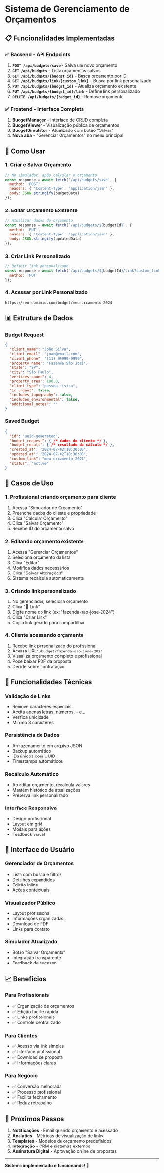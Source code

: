 # Sistema de Gerenciamento de Orçamentos

## 📋 Funcionalidades Implementadas

### ✅ **Backend - API Endpoints**

1. **`POST /api/budgets/save`** - Salva um novo orçamento
2. **`GET /api/budgets`** - Lista orçamentos salvos  
3. **`GET /api/budgets/{budget_id}`** - Busca orçamento por ID
4. **`GET /api/budgets/link/{custom_link}`** - Busca por link personalizado
5. **`PUT /api/budgets/{budget_id}`** - Atualiza orçamento existente
6. **`PUT /api/budgets/{budget_id}/link`** - Define link personalizado
7. **`DELETE /api/budgets/{budget_id}`** - Remove orçamento

### ✅ **Frontend - Interface Completa**

1. **BudgetManager** - Interface de CRUD completa
2. **BudgetViewer** - Visualização pública de orçamentos
3. **BudgetSimulator** - Atualizado com botão "Salvar"
4. **Nova aba** - "Gerenciar Orçamentos" no menu principal

## 🚀 Como Usar

### 1. **Criar e Salvar Orçamento**
```javascript
// No simulador, após calcular o orçamento
const response = await fetch('/api/budgets/save', {
  method: 'POST',
  headers: { 'Content-Type': 'application/json' },
  body: JSON.stringify(budgetData)
});
```

### 2. **Editar Orçamento Existente**
```javascript
// Atualizar dados do orçamento
const response = await fetch(`/api/budgets/${budgetId}`, {
  method: 'PUT',
  headers: { 'Content-Type': 'application/json' },
  body: JSON.stringify(updatedData)
});
```

### 3. **Criar Link Personalizado**
```javascript
// Definir link personalizado
const response = await fetch(`/api/budgets/${budgetId}/link?custom_link=meu-orcamento-2024`, {
  method: 'PUT'
});
```

### 4. **Acessar por Link Personalizado**
```
https://seu-dominio.com/budget/meu-orcamento-2024
```

## 📊 Estrutura de Dados

### **Budget Request**
```json
{
  "client_name": "João Silva",
  "client_email": "joao@email.com", 
  "client_phone": "(11) 99999-9999",
  "property_name": "Fazenda São José",
  "state": "SP",
  "city": "São Paulo", 
  "vertices_count": 4,
  "property_area": 100.0,
  "client_type": "pessoa_fisica",
  "is_urgent": false,
  "includes_topography": false,
  "includes_environmental": false,
  "additional_notes": ""
}
```

### **Saved Budget**
```json
{
  "id": "uuid-generated",
  "budget_request": { /* dados do cliente */ },
  "budget_result": { /* resultado do cálculo */ },
  "created_at": "2024-07-02T10:30:00",
  "updated_at": "2024-07-02T10:30:00", 
  "custom_link": "meu-orcamento-2024",
  "status": "active"
}
```

## 🎯 Casos de Uso

### **1. Profissional criando orçamento para cliente**
1. Acessa "Simulador de Orçamento"
2. Preenche dados do cliente e propriedade
3. Clica "Calcular Orçamento"
4. Clica "Salvar Orçamento" 
5. Recebe ID do orçamento salvo

### **2. Editando orçamento existente**
1. Acessa "Gerenciar Orçamentos"
2. Seleciona orçamento da lista
3. Clica "Editar"
4. Modifica dados necessários
5. Clica "Salvar Alterações"
6. Sistema recalcula automaticamente

### **3. Criando link personalizado**
1. No gerenciador, seleciona orçamento
2. Clica "🔗 Link"
3. Digite nome do link (ex: "fazenda-sao-jose-2024")
4. Clica "Criar Link"
5. Copia link gerado para compartilhar

### **4. Cliente acessando orçamento**
1. Recebe link personalizado do profissional
2. Acessa URL: `/budget/fazenda-sao-jose-2024`
3. Visualiza orçamento completo e profissional
4. Pode baixar PDF da proposta
5. Decide sobre contratação

## 🔧 Funcionalidades Técnicas

### **Validação de Links**
- Remove caracteres especiais
- Aceita apenas letras, números, - e _
- Verifica unicidade
- Mínimo 3 caracteres

### **Persistência de Dados**
- Armazenamento em arquivo JSON
- Backup automático
- IDs únicos com UUID
- Timestamps automáticos

### **Recálculo Automático**
- Ao editar orçamento, recalcula valores
- Mantém histórico de atualizações
- Preserva link personalizado

### **Interface Responsiva**
- Design profissional
- Layout em grid
- Modais para ações
- Feedback visual

## 🎨 Interface do Usuário

### **Gerenciador de Orçamentos**
- Lista com busca e filtros
- Detalhes expandidos
- Edição inline
- Ações contextuais

### **Visualizador Público** 
- Layout profissional
- Informações organizadas
- Download de PDF
- Links para contato

### **Simulador Atualizado**
- Botão "Salvar Orçamento"
- Integração transparente
- Feedback de sucesso

## 📈 Benefícios

### **Para Profissionais**
- ✅ Organização de orçamentos
- ✅ Edição fácil e rápida
- ✅ Links profissionais
- ✅ Controle centralizado

### **Para Clientes**
- ✅ Acesso via link simples
- ✅ Interface profissional
- ✅ Download de proposta
- ✅ Informações claras

### **Para Negócio**
- ✅ Conversão melhorada
- ✅ Processo profissional
- ✅ Facilita fechamento
- ✅ Reduz retrabalho

## 🚀 Próximos Passos

1. **Notificações** - Email quando orçamento é acessado
2. **Analytics** - Métricas de visualização de links
3. **Templates** - Modelos de orçamento predefinidos
4. **Integração** - CRM e sistemas externos
5. **Assinatura Digital** - Aprovação online de propostas

---

**Sistema implementado e funcionando! 🎉**